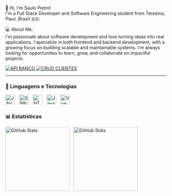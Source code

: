 👋 Hi, I'm Saulo Pietro! \
I'm a Full Stack Developer and Software Engineering student from Teresina, Piauí, Brazil 🇧🇷.

💻 About Me: \
I'm passionate about software development and love turning ideas into real applications. I specialize in both frontend and backend development, with a growing focus on building scalable and maintainable systems. I'm always looking for opportunities to learn, grow, and collaborate on impactful projects.

<p align="left">
    <a href="https://github.com/saulopietro/banco-api">
        <img 
            alt="API BANCO" 
            title="API BANCO(JAVA)" 
            src="https://img.shields.io/badge/BANKING--api?style=for-the-badge&logo=coffeescript&label=BANKING-API&color=blue&link=https%3A%2F%2Fgithub.com%2Fsaulopietro%2Fbanco-api"
        />
    </a>
    <a href="https://github.com/saulopietro/CRUD">
        <img 
            alt="CRUD CLIENTES" 
            title="CLIENT CRUD" 
            src="https://img.shields.io/badge/CRUD--API?style=for-the-badge&logo=coffeescript&label=CLIENT-CRUD&color=red&link=https%3A%2F%2Fgithub.com%2Fsaulopietro%2Fbanco-api"
        />
    </a> 
</p>

---

### 🤖 Linguagens e Tecnologias

<img 
    align="left" 
    alt="JAVA" 
    title="JAVA"
    width="30px" 
    style="padding-right: 10px;" 
    src="https://github.com/user-attachments/assets/608296e0-723b-4022-afa1-905797e0d44a" 
/>
<img 
    align="left" 
    alt="SPRING" 
    title="SPRING"
    width="30px" 
    style="padding-right: 10px;" 
    src="https://github.com/user-attachments/assets/3315afb3-1e41-4b8f-a852-c691d5e3eaef" 
/>
<img 
    align="left" 
    alt="HTML"
    title="HTML" 
    width="30px" 
    style="padding-right: 10px;" 
    src="https://cdn.jsdelivr.net/gh/devicons/devicon@latest/icons/html5/html5-original.svg" 
/>
<img 
    align="left" 
    alt="JavaScript" 
    title="JavaScript"
    width="30px" 
    style="padding-right: 10px;" 
    src="https://cdn.jsdelivr.net/gh/devicons/devicon@latest/icons/javascript/javascript-original.svg" 
/>
<img 
    align="left" 
    alt="Vue"
    title="Vue" 
    width="30px" 
    style="padding-right: 10px;" 
    src="https://img.icons8.com/?size=100&id=rY6agKizO9eb&format=png&color=000000" 
/>


<br/>
<br/>

### 📊 Estatísticas

<p>
  <img 
    align="left" 
    alt="GitHub Stats" 
    height="200" 
    style="padding-right: 10px;" 
    src="https://github-readme-stats.vercel.app/api?username=saulopietro&show_icons=true&theme=tokyonight&include_all_commits=true&locale=pt-br" 
  />

<img 
      align="left" 
      alt="GitHub Stats" 
      height="200" 
      src="https://github-readme-stats.vercel.app/api/top-langs/?username=saulopietro&theme=tokyonight&layout=compact&custom_title=Tecnologias&langs_count=9" 
  />

</p>

